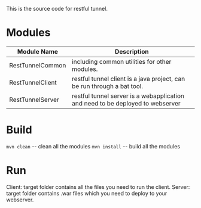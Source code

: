 This is the source code for restful tunnel. 

# Modules
| Module Name | Description |
| ------ | ------ |
| RestTunnelCommon | including common utilities for other modules. |
| RestTunnelClient | restful tunnel client is a java project, can be run through a bat tool. |
| RestTunnelServer | restful tunnel server is a webapplication and need to be deployed to webserver |

# Build
`mvn clean` -- clean all the modules
`mvn install` -- build all the modules

# Run
Client: target folder contains all the files you need to run the client.
Server: target folder contains .war files which you need to deploy to your webserver.